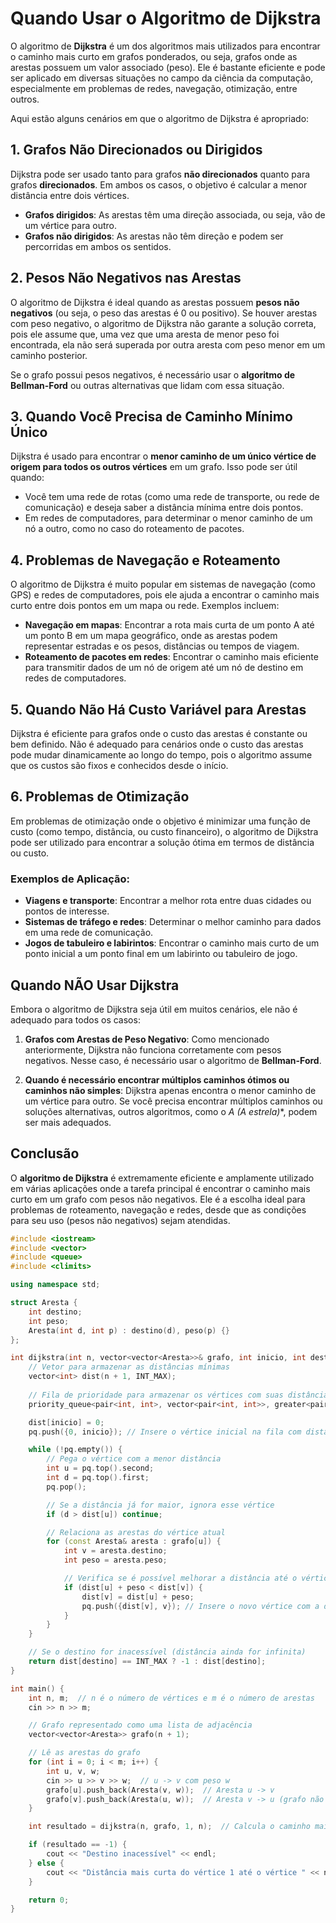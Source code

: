 # Quando Usar o Algoritmo de Dijkstra

O algoritmo de **Dijkstra** é um dos algoritmos mais utilizados para encontrar o caminho mais curto em grafos ponderados, ou seja, grafos onde as arestas possuem um valor associado (peso). Ele é bastante eficiente e pode ser aplicado em diversas situações no campo da ciência da computação, especialmente em problemas de redes, navegação, otimização, entre outros.

Aqui estão alguns cenários em que o algoritmo de Dijkstra é apropriado:

## 1. **Grafos Não Direcionados ou Dirigidos**

Dijkstra pode ser usado tanto para grafos **não direcionados** quanto para grafos **direcionados**. Em ambos os casos, o objetivo é calcular a menor distância entre dois vértices.

- **Grafos dirigidos**: As arestas têm uma direção associada, ou seja, vão de um vértice para outro.
- **Grafos não dirigidos**: As arestas não têm direção e podem ser percorridas em ambos os sentidos.

## 2. **Pesos Não Negativos nas Arestas**

O algoritmo de Dijkstra é ideal quando as arestas possuem **pesos não negativos** (ou seja, o peso das arestas é 0 ou positivo). Se houver arestas com peso negativo, o algoritmo de Dijkstra não garante a solução correta, pois ele assume que, uma vez que uma aresta de menor peso foi encontrada, ela não será superada por outra aresta com peso menor em um caminho posterior.

Se o grafo possui pesos negativos, é necessário usar o **algoritmo de Bellman-Ford** ou outras alternativas que lidam com essa situação.

## 3. **Quando Você Precisa de Caminho Mínimo Único**

Dijkstra é usado para encontrar o **menor caminho de um único vértice de origem para todos os outros vértices** em um grafo. Isso pode ser útil quando:

- Você tem uma rede de rotas (como uma rede de transporte, ou rede de comunicação) e deseja saber a distância mínima entre dois pontos.
- Em redes de computadores, para determinar o menor caminho de um nó a outro, como no caso do roteamento de pacotes.

## 4. **Problemas de Navegação e Roteamento**

O algoritmo de Dijkstra é muito popular em sistemas de navegação (como GPS) e redes de computadores, pois ele ajuda a encontrar o caminho mais curto entre dois pontos em um mapa ou rede. Exemplos incluem:

- **Navegação em mapas**: Encontrar a rota mais curta de um ponto A até um ponto B em um mapa geográfico, onde as arestas podem representar estradas e os pesos, distâncias ou tempos de viagem.
- **Roteamento de pacotes em redes**: Encontrar o caminho mais eficiente para transmitir dados de um nó de origem até um nó de destino em redes de computadores.

## 5. **Quando Não Há Custo Variável para Arestas**

Dijkstra é eficiente para grafos onde o custo das arestas é constante ou bem definido. Não é adequado para cenários onde o custo das arestas pode mudar dinamicamente ao longo do tempo, pois o algoritmo assume que os custos são fixos e conhecidos desde o início.

## 6. **Problemas de Otimização**

Em problemas de otimização onde o objetivo é minimizar uma função de custo (como tempo, distância, ou custo financeiro), o algoritmo de Dijkstra pode ser utilizado para encontrar a solução ótima em termos de distância ou custo.

### Exemplos de Aplicação:

- **Viagens e transporte**: Encontrar a melhor rota entre duas cidades ou pontos de interesse.
- **Sistemas de tráfego e redes**: Determinar o melhor caminho para dados em uma rede de comunicação.
- **Jogos de tabuleiro e labirintos**: Encontrar o caminho mais curto de um ponto inicial a um ponto final em um labirinto ou tabuleiro de jogo.

## Quando NÃO Usar Dijkstra

Embora o algoritmo de Dijkstra seja útil em muitos cenários, ele não é adequado para todos os casos:

1. **Grafos com Arestas de Peso Negativo**: Como mencionado anteriormente, Dijkstra não funciona corretamente com pesos negativos. Nesse caso, é necessário usar o algoritmo de **Bellman-Ford**.
   
2. **Quando é necessário encontrar múltiplos caminhos ótimos ou caminhos não simples**: Dijkstra apenas encontra o menor caminho de um vértice para outro. Se você precisa encontrar múltiplos caminhos ou soluções alternativas, outros algoritmos, como o **A* (A estrela)**, podem ser mais adequados.

## Conclusão

O **algoritmo de Dijkstra** é extremamente eficiente e amplamente utilizado em várias aplicações onde a tarefa principal é encontrar o caminho mais curto em um grafo com pesos não negativos. Ele é a escolha ideal para problemas de roteamento, navegação e redes, desde que as condições para seu uso (pesos não negativos) sejam atendidas.
```cpp
#include <iostream>
#include <vector>
#include <queue>
#include <climits>

using namespace std;

struct Aresta {
    int destino;
    int peso;
    Aresta(int d, int p) : destino(d), peso(p) {}
};

int dijkstra(int n, vector<vector<Aresta>>& grafo, int inicio, int destino) {
    // Vetor para armazenar as distâncias mínimas
    vector<int> dist(n + 1, INT_MAX);
    
    // Fila de prioridade para armazenar os vértices com suas distâncias
    priority_queue<pair<int, int>, vector<pair<int, int>>, greater<pair<int, int>>> pq;

    dist[inicio] = 0;
    pq.push({0, inicio}); // Insere o vértice inicial na fila com distância 0

    while (!pq.empty()) {
        // Pega o vértice com a menor distância
        int u = pq.top().second;
        int d = pq.top().first;
        pq.pop();

        // Se a distância já for maior, ignora esse vértice
        if (d > dist[u]) continue;

        // Relaciona as arestas do vértice atual
        for (const Aresta& aresta : grafo[u]) {
            int v = aresta.destino;
            int peso = aresta.peso;

            // Verifica se é possível melhorar a distância até o vértice v
            if (dist[u] + peso < dist[v]) {
                dist[v] = dist[u] + peso;
                pq.push({dist[v], v}); // Insere o novo vértice com a distância atualizada
            }
        }
    }

    // Se o destino for inacessível (distância ainda for infinita)
    return dist[destino] == INT_MAX ? -1 : dist[destino];
}

int main() {
    int n, m;  // n é o número de vértices e m é o número de arestas
    cin >> n >> m;

    // Grafo representado como uma lista de adjacência
    vector<vector<Aresta>> grafo(n + 1);

    // Lê as arestas do grafo
    for (int i = 0; i < m; i++) {
        int u, v, w;
        cin >> u >> v >> w;  // u -> v com peso w
        grafo[u].push_back(Aresta(v, w));  // Aresta u -> v
        grafo[v].push_back(Aresta(u, w));  // Aresta v -> u (grafo não direcionado)
    }

    int resultado = dijkstra(n, grafo, 1, n);  // Calcula o caminho mais curto de 1 até n

    if (resultado == -1) {
        cout << "Destino inacessível" << endl;
    } else {
        cout << "Distância mais curta do vértice 1 até o vértice " << n << " é: " << resultado << endl;
    }

    return 0;
}











```
